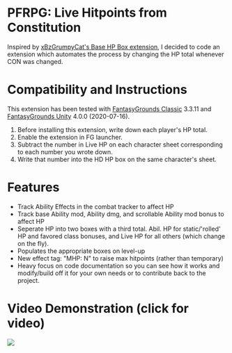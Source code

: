 # PFRPG: Live Hitpoints from Constitution
Inspired by [xBzGrumpyCat's Base HP Box extension](https://www.fantasygrounds.com/forums/showthread.php?48752-Base-HP-Box), I decided to code an extension which automates the process by changing the HP total whenever CON was changed.

# Compatibility and Instructions
This extension has been tested with [FantasyGrounds Classic](https://www.fantasygrounds.com/home/FantasyGroundsClassic.php) 3.3.11 and [FantasyGrounds Unity](https://www.fantasygrounds.com/home/FantasyGroundsUnity.php) 4.0.0 (2020-07-16).

1. Before installing this extension, write down each player's HP total.
2. Enable the extension in FG launcher.
3. Subtract the number in Live HP on each character sheet corresponding to each number you wrote down.
4. Write that number into the HD HP box on the same character's sheet.

# Features
* Track Ability Effects in the combat tracker to affect HP
* Track base Ability mod, Ability dmg, and scrollable Ability mod bonus to affect HP
* Seperate HP into two boxes with a third total. Abil. HP for static/'rolled' HP and favored class bonuses, and Live HP for all others (which change on the fly).
* Populates the appropriate boxes on level-up
* New effect tag: "MHP: N" to raise max hitpoints (rather than temporary)
* Heavy focus on code documentation so you can see how it works and modify/build off it for your own needs or to contribute back to the project.

# Video Demonstration (click for video)
[<img src="https://i.ytimg.com/vi_webp/Pda9zZhl7WE/maxresdefault.webp">](https://youtu.be/Pda9zZhl7WE)
